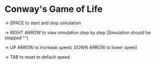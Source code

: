 # Conway's Game of Life

-> SPACE to start and stop simulation
                                                         
-> RIGHT ARROW to view simulation step by step (Simulation should be stopped ^^)

-> UP ARROW to increase speed, DOWN ARROW to lower speed

-> TAB to reset to default speed